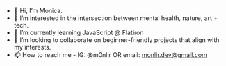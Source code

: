 - 👋 Hi, I’m Monica. 
- 👀 I’m interested in the intersection between mental health, nature, art + tech.
- 🌱 I’m currently learning JavaScript @ Flatiron
- 💞️ I’m looking to collaborate on beginner-friendly projects that align with my interests.
- 📫 How to reach me - IG: @m0nlir OR email: monlir.dev@gmail.com

<!---
monicaliz/monicaliz is a ✨ special ✨ repository because its `README.md` (this file) appears on your GitHub profile.
You can click the Preview link to take a look at your changes.
--->
